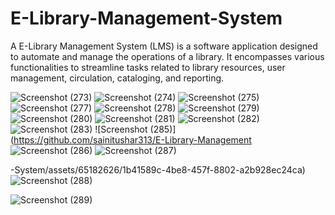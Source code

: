 # E-Library-Management-System
A E-Library Management System (LMS) is a software application designed to automate and manage the operations of a library. It encompasses various functionalities to streamline tasks related to library resources, user management, circulation, cataloging, and reporting.

![Screenshot (273)](https://github.com/sainitushar313/E-Library-Management-System/assets/65182626/9089001b-c215-4356-8bbc-a2e6ba8b9a16)
![Screenshot (274)](https://github.com/sainitushar313/E-Library-Management-System/assets/65182626/a00e8394-6214-42c5-ac65-4e706df55e9e)
![Screenshot (275)](https://github.com/sainitushar313/E-Library-Management-System/assets/65182626/d3e0a68b-c6bd-4675-9734-10dc0c03f559)
![Screenshot (277)](https://github.com/sainitushar313/E-Library-Management-System/assets/65182626/cbad1f62-4564-4299-8dad-96c70599536d)
![Screenshot (278)](https://github.com/sainitushar313/E-Library-Management-System/assets/65182626/a1b7ce8f-5d11-4ee4-a14d-52e80f8ee828)
![Screenshot (279)](https://github.com/sainitushar313/E-Library-Management-System/assets/65182626/efa04419-dbcd-450c-9f14-0a5b2df04063)
![Screenshot (280)](https://github.com/sainitushar313/E-Library-Management-System/assets/65182626/fca22ada-60b1-4f69-8045-92989532fc21)
![Screenshot (281)](https://github.com/sainitushar313/E-Library-Management-System/assets/65182626/16473240-b8a6-4919-bae7-64da98933f7c)
![Screenshot (282)](https://github.com/sainitushar313/E-Library-Management-System/assets/65182626/49edecf3-f88b-41a0-bca2-769ea4f943e9)
![Screenshot (283)](https://github.com/sainitushar313/E-Library-Management-System/assets/65182626/91b4972c-fd09-48d5-b9e9-4e424de176bf)
![Screenshot (285)](https://github.com/sainitushar313/E-Library-Management
![Screenshot (286)](https://github.com/sainitushar313/E-Library-Management-System/assets/65182626/b4746687-00ca-4e8a-bb64-0fdcb28df72b)
![Screenshot (287)](https://github.com/sainitushar313/E-Library-Management-System/assets/65182626/9b1a43b7-c6ce-4f5b-906d-1394197b2da9)

-System/assets/65182626/1b41589c-4be8-457f-8802-a2b928ec24ca)
![Screenshot (288)](https://github.com/sainitushar313/E-Library-Management-System/assets/65182626/b246f2fb-1a88-4b24-97e8-89aa4a3af299)

![Screenshot (289)](https://github.com/sainitushar313/E-Library-Management-System/assets/65182626/7f96b544-cb77-485d-a13d-3f0578436e10)



